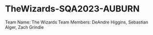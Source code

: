 # TheWizards-SQA2023-AUBURN
Team Name: The Wizards
Team Members: DeAndre Higgins, Sebastian Alger, Zach Grindle
